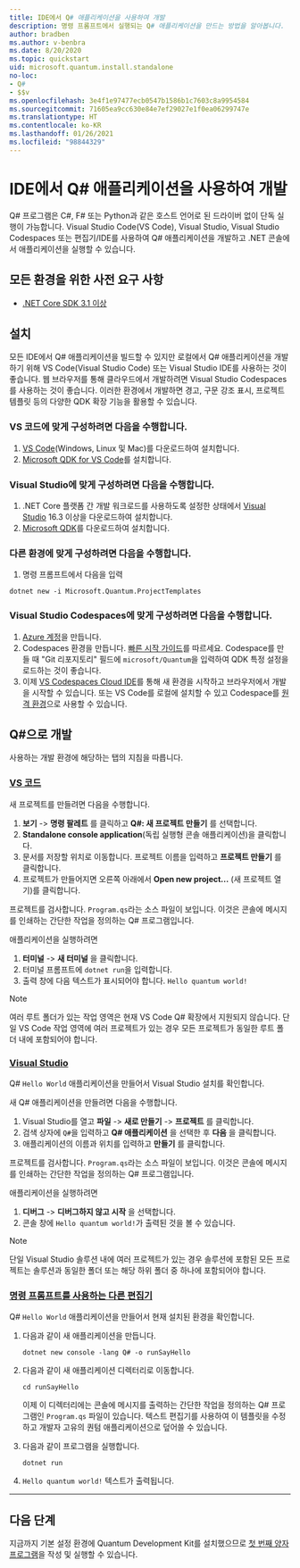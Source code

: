 ```yaml
---
title: IDE에서 Q# 애플리케이션을 사용하여 개발
description: 명령 프롬프트에서 실행되는 Q# 애플리케이션을 만드는 방법을 알아봅니다.
author: bradben
ms.author: v-benbra
ms.date: 8/20/2020
ms.topic: quickstart
uid: microsoft.quantum.install.standalone
no-loc:
- Q#
- $$v
ms.openlocfilehash: 3e4f1e97477ecb0547b1586b1c7603c8a9954584
ms.sourcegitcommit: 71605ea9cc630e84e7ef29027e1f0ea06299747e
ms.translationtype: HT
ms.contentlocale: ko-KR
ms.lasthandoff: 01/26/2021
ms.locfileid: "98844329"
---
```

# <a name="develop-with-no-locq-applications-in-an-ide"></a>IDE에서 Q# 애플리케이션을 사용하여 개발

Q# 프로그램은 C#, F# 또는 Python과 같은 호스트 언어로 된 드라이버 없이 단독 실행이 가능합니다. Visual Studio Code(VS Code), Visual Studio, Visual Studio Codespaces 또는 편집기/IDE를 사용하여 Q# 애플리케이션을 개발하고 .NET 콘솔에서 애플리케이션을 실행할 수 있습니다. 

## <a name="prerequisites-for-all-environments"></a>모든 환경을 위한 사전 요구 사항

- [.NET Core SDK 3.1 이상](https://www.microsoft.com/net/download)

## <a name="installation"></a>설치

모든 IDE에서 Q# 애플리케이션을 빌드할 수 있지만 로컬에서 Q# 애플리케이션을 개발하기 위해 VS Code(Visual Studio Code) 또는 Visual Studio IDE를 사용하는 것이 좋습니다. 웹 브라우저를 통해 클라우드에서 개발하려면 Visual Studio Codespaces를 사용하는 것이 좋습니다. 이러한 환경에서 개발하면 경고, 구문 강조 표시, 프로젝트 템플릿 등의 다양한 QDK 확장 기능을 활용할 수 있습니다. 

### <a name="to-configure-for-vs-code"></a>VS 코드에 맞게 구성하려면 다음을 수행합니다.

1. [VS Code](https://code.visualstudio.com/download)(Windows, Linux 및 Mac)를 다운로드하여 설치합니다.
2. [Microsoft QDK for VS Code](https://marketplace.visualstudio.com/items?itemName=quantum.quantum-devkit-vscode)를 설치합니다.

### <a name="to-configure-for-visual-studio"></a>Visual Studio에 맞게 구성하려면 다음을 수행합니다.

1. .NET Core 플랫폼 간 개발 워크로드를 사용하도록 설정한 상태에서 [Visual Studio](https://visualstudio.microsoft.com/downloads/) 16.3 이상을 다운로드하여 설치합니다.
2. [Microsoft QDK](https://marketplace.visualstudio.com/items?itemName=quantum.DevKit)를 다운로드하여 설치합니다.

### <a name="to-configure-for-another-environment"></a>다른 환경에 맞게 구성하려면 다음을 수행합니다. 

1. 명령 프롬프트에서 다음을 입력

```dotnetcli
dotnet new -i Microsoft.Quantum.ProjectTemplates
```

### <a name="to-configure-for-visual-studio-codespaces"></a>Visual Studio Codespaces에 맞게 구성하려면 다음을 수행합니다.

1. [Azure 계정](https://azure.microsoft.com/free/)을 만듭니다.
2. Codespaces 환경을 만듭니다. [빠른 시작 가이드](https://docs.microsoft.com/visualstudio/codespaces/quickstarts/browser)를 따르세요. Codespace를 만들 때 "Git 리포지토리" 필드에 `microsoft/Quantum`을 입력하여 QDK 특정 설정을 로드하는 것이 좋습니다.
3. 이제 [VS Codespaces Cloud IDE](https://online.visualstudio.com/environments)를 통해 새 환경을 시작하고 브라우저에서 개발을 시작할 수 있습니다. 또는 VS Code를 로컬에 설치할 수 있고 Codespace를 [원격 환경](https://docs.microsoft.com/visualstudio/online/how-to/vscode)으로 사용할 수 있습니다.

## <a name="develop-with-no-locq"></a>Q#으로 개발

사용하는 개발 환경에 해당하는 탭의 지침을 따릅니다.

### <a name="vs-code"></a>[VS 코드](#tab/tabid-vscode)

새 프로젝트를 만들려면 다음을 수행합니다.

1. **보기** -> **명령 팔레트** 를 클릭하고 **Q#: 새 프로젝트 만들기** 를 선택합니다.
2. **Standalone console application**(독립 실행형 콘솔 애플리케이션)을 클릭합니다.
3. 문서를 저장할 위치로 이동합니다. 프로젝트 이름을 입력하고 **프로젝트 만들기** 를 클릭합니다.
4. 프로젝트가 만들어지면 오른쪽 아래에서 **Open new project...** (새 프로젝트 열기)를 클릭합니다.

프로젝트를 검사합니다. `Program.qs`라는 소스 파일이 보입니다. 이것은 콘솔에 메시지를 인쇄하는 간단한 작업을 정의하는 Q# 프로그램입니다.

애플리케이션을 실행하려면

1. **터미널** -> **새 터미널** 을 클릭합니다.
2. 터미널 프롬프트에 `dotnet run`을 입력합니다.
3. 출력 창에 다음 텍스트가 표시되어야 합니다. `Hello quantum world!`

> [!NOTE]
> 여러 루트 폴더가 있는 작업 영역은 현재 VS Code Q# 확장에서 지원되지 않습니다. 단일 VS Code 작업 영역에 여러 프로젝트가 있는 경우 모든 프로젝트가 동일한 루트 폴더 내에 포함되어야 합니다.

### <a name="visual-studio"></a>[Visual Studio](#tab/tabid-vs)

Q# `Hello World` 애플리케이션을 만들어서 Visual Studio 설치를 확인합니다.

새 Q# 애플리케이션을 만들려면 다음을 수행합니다.

1. Visual Studio를 열고 **파일** -> **새로 만들기** -> **프로젝트** 를 클릭합니다.
2. 검색 상자에 `Q#`을 입력하고 **Q# 애플리케이션** 을 선택한 후 **다음** 을 클릭합니다.
3. 애플리케이션의 이름과 위치를 입력하고 **만들기** 를 클릭합니다.


프로젝트를 검사합니다. `Program.qs`라는 소스 파일이 보입니다. 이것은 콘솔에 메시지를 인쇄하는 간단한 작업을 정의하는 Q# 프로그램입니다.

애플리케이션을 실행하려면

1. **디버그** -> **디버그하지 않고 시작** 을 선택합니다.
2. 콘솔 창에 `Hello quantum world!`가 출력된 것을 볼 수 있습니다.

> [!NOTE]
> 단일 Visual Studio 솔루션 내에 여러 프로젝트가 있는 경우 솔루션에 포함된 모든 프로젝트는 솔루션과 동일한 폴더 또는 해당 하위 폴더 중 하나에 포함되어야 합니다.  

### <a name="other-editors-with-the-command-prompt"></a>[명령 프롬프트를 사용하는 다른 편집기](#tab/tabid-cmdline)

Q# `Hello World` 애플리케이션을 만들어서 현재 설치된 환경을 확인합니다.

1. 다음과 같이 새 애플리케이션을 만듭니다.

    ```dotnetcli
    dotnet new console -lang Q# -o runSayHello
    ```

1. 다음과 같이 새 애플리케이션 디렉터리로 이동합니다.

    ```dotnetcli
    cd runSayHello
    ```

    이제 이 디렉터리에는 콘솔에 메시지를 출력하는 간단한 작업을 정의하는 Q# 프로그램인 `Program.qs` 파일이 있습니다. 텍스트 편집기를 사용하여 이 템플릿을 수정하고 개발자 고유의 퀀텀 애플리케이션으로 덮어쓸 수 있습니다. 

1. 다음과 같이 프로그램을 실행합니다.

    ```dotnetcli
    dotnet run
    ```

1. `Hello quantum world!` 텍스트가 출력됩니다.

***

## <a name="next-steps"></a>다음 단계

지금까지 기본 설정 환경에 Quantum Development Kit를 설치했으므로 [첫 번째 양자 프로그램](xref:microsoft.quantum.quickstarts.qrng)을 작성 및 실행할 수 있습니다.
